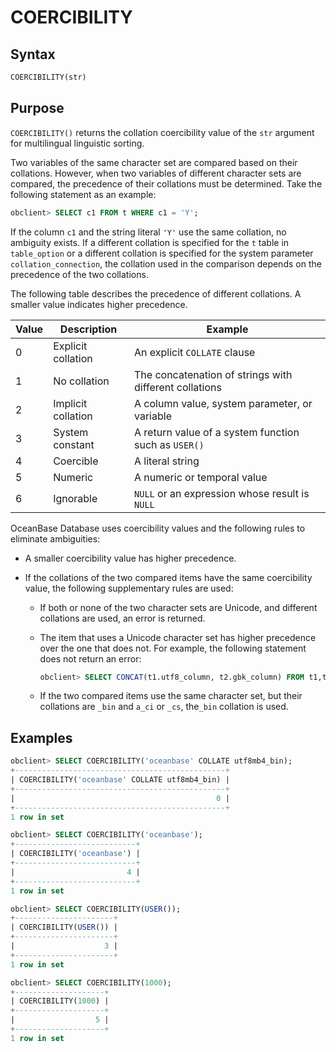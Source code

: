 # COERCIBILITY

## Syntax

```sql
COERCIBILITY(str)
```

## Purpose

`COERCIBILITY()` returns the collation coercibility value of the `str` argument for multilingual linguistic sorting.

Two variables of the same character set are compared based on their collations. However, when two variables of different character sets are compared, the precedence of their collations must be determined. Take the following statement as an example:

```sql
obclient> SELECT c1 FROM t WHERE c1 = 'Y';
```

If the column `c1` and the string literal `'Y'` use the same collation, no ambiguity exists. If a different collation is specified for the `t` table in `table_option` or a different collation is specified for the system parameter `collation_connection`, the collation used in the comparison depends on the precedence of the two collations.

The following table describes the precedence of different collations. A smaller value indicates higher precedence.

| Value | Description | Example |
|----|----------|--------------------------|
| 0 | Explicit collation | An explicit `COLLATE` clause  |
| 1 | No collation | The concatenation of strings with different collations  |
| 2 | Implicit collation | A column value, system parameter, or variable  |
| 3 | System constant | A return value of a system function such as `USER()`  |
| 4 | Coercible | A literal string  |
| 5 | Numeric | A numeric or temporal value  |
| 6 | Ignorable | `NULL` or an expression whose result is `NULL`  |

OceanBase Database uses coercibility values and the following rules to eliminate ambiguities:

* A smaller coercibility value has higher precedence.

* If the collations of the two compared items have the same coercibility value, the following supplementary rules are used:

   * If both or none of the two character sets are Unicode, and different collations are used, an error is returned.

   * The item that uses a Unicode character set has higher precedence over the one that does not. For example, the following statement does not return an error:

      ```sql
      obclient> SELECT CONCAT(t1.utf8_column, t2.gbk_column) FROM t1,t2;
      ```

   * If the two compared items use the same character set, but their collations are `_bin` and `a_ci` or `_cs`, the`_bin` collation is used.

## Examples

```sql
obclient> SELECT COERCIBILITY('oceanbase' COLLATE utf8mb4_bin);
+-----------------------------------------------+
| COERCIBILITY('oceanbase' COLLATE utf8mb4_bin) |
+-----------------------------------------------+
|                                             0 |
+-----------------------------------------------+
1 row in set

obclient> SELECT COERCIBILITY('oceanbase');
+---------------------------+
| COERCIBILITY('oceanbase') |
+---------------------------+
|                         4 |
+---------------------------+
1 row in set

obclient> SELECT COERCIBILITY(USER());
+----------------------+
| COERCIBILITY(USER()) |
+----------------------+
|                    3 |
+----------------------+
1 row in set

obclient> SELECT COERCIBILITY(1000);
+--------------------+
| COERCIBILITY(1000) |
+--------------------+
|                  5 |
+--------------------+
1 row in set
```
